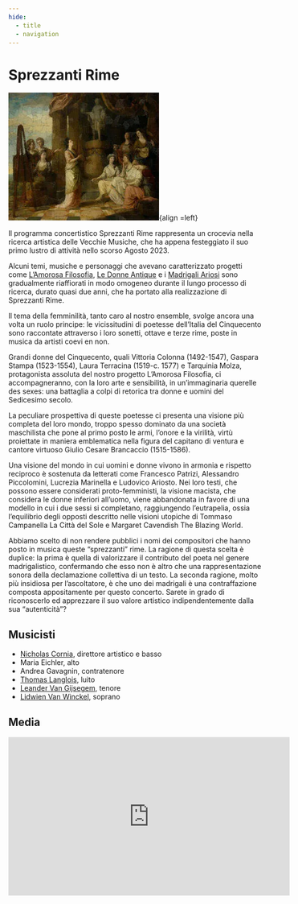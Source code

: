 ```yaml
---
hide:
  - title
  - navigation
---
```


# Sprezzanti Rime

![Sprezzanti Rime](../../assets/images/sprezzanti_rime.webp){align =left}

Il programma concertistico Sprezzanti Rime rappresenta un crocevia nella ricerca artistica delle Vecchie Musiche, che ha appena festeggiato il suo primo lustro di attività nello scorso Agosto 2023.

Alcuni temi, musiche e personaggi che avevano caratterizzato progetti come [L’Amorosa Filosofia](amorosa_filosofia.md), [Le Donne Antique](donne_antique.md) e i [Madrigali Ariosi](madrigali_ariosi.md) sono gradualmente riaffiorati in modo omogeneo durante il lungo processo di ricerca, durato quasi due anni, che ha portato alla realizzazione di Sprezzanti Rime.

Il tema della femminilità, tanto caro al nostro ensemble, svolge ancora una volta un ruolo principe: le vicissitudini di poetesse dell’Italia del Cinquecento sono raccontate attraverso i loro sonetti, ottave e terze rime, poste in musica da artisti coevi en non.

Grandi donne del Cinquecento, quali Vittoria Colonna (1492-1547), Gaspara Stampa (1523-1554), Laura Terracina (1519-c. 1577) e Tarquinia Molza, protagonista assoluta del nostro progetto L’Amorosa Filosofia, ci accompagneranno, con la loro arte e sensibilità, in un’immaginaria querelle des sexes: una battaglia a colpi di retorica tra donne e uomini del Sedicesimo secolo.

La peculiare prospettiva di queste poetesse ci presenta una visione più completa del loro mondo, troppo spesso dominato da una società maschilista che pone al primo posto le armi, l’onore e la virilità, virtù proiettate in maniera emblematica nella figura del capitano di ventura e cantore virtuoso Giulio Cesare Brancaccio (1515-1586).

Una visione del mondo in cui uomini e donne vivono in armonia e rispetto reciproco è sostenuta da letterati come Francesco Patrizi, Alessandro Piccolomini, Lucrezia Marinella e Ludovico Ariosto.
Nei loro testi, che possono essere considerati proto-femministi, la visione macista, che considera le donne inferiori all’uomo, viene abbandonata in favore di una modello in cui i due sessi si completano, raggiungendo l’eutrapelia, ossia l’equilibrio degli opposti descritto nelle visioni utopiche di Tommaso Campanella La Città del Sole e Margaret Cavendish The Blazing World.

Abbiamo scelto di non rendere pubblici i nomi dei compositori che hanno posto in musica queste “sprezzanti” rime. La ragione di questa scelta è duplice: la prima è quella di valorizzare il contributo del poeta nel genere madrigalistico, confermando che esso non è altro che una rappresentazione sonora della declamazione collettiva di un testo.
La seconda ragione, molto più insidiosa per l’ascoltatore, è che uno dei madrigali è una contraffazione composta appositamente per questo concerto. Sarete in grado di riconoscerlo ed apprezzare il suo valore artistico indipendentemente dalla sua “autenticità”?

## Musicisti

- [Nicholas Cornia](../members/nicholas_cornia.md), direttore artistico e basso
- Maria Eichler, alto
- Andrea Gavagnin, contratenore 
- [Thomas Langlois](../members/thomas_langlois.md), luito
- [Leander Van Gijsegem](../memebers/leander_van_gijsegem.md), tenore
- [Lidwien Van Winckel](../members/lidwien_van_winckel.md), soprano 

## Media

<iframe width="560" height="315" src="https://www.youtube.com/embed/videoseries?si=XK-KjdfZl_XSyz43&amp;list=PLDTXvtcLnrvHkBG1_rfiRXCz4qe0ul4XZ" title="YouTube video player" frameborder="0" allow="accelerometer; autoplay; clipboard-write; encrypted-media; gyroscope; picture-in-picture; web-share" referrerpolicy="strict-origin-when-cross-origin" allowfullscreen></iframe>

